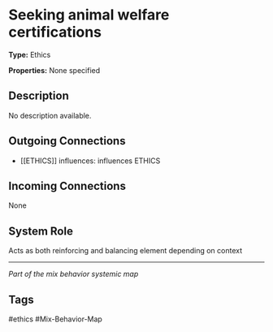 # Seeking animal welfare certifications

**Type:** Ethics

**Properties:** None specified

## Description
No description available.

## Outgoing Connections
- [[ETHICS]] influences: influences ETHICS

## Incoming Connections
None

## System Role
Acts as both reinforcing and balancing element depending on context

---
*Part of the mix behavior systemic map*

## Tags
#ethics #Mix-Behavior-Map
